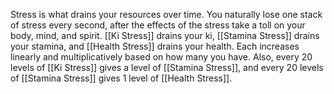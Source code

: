 Stress is what drains your resources over time. You naturally lose one stack of stress every second, after the effects of the stress take a toll on your body, mind, and spirit. [[Ki Stress]] drains your ki, [[Stamina Stress]] drains your stamina, and [[Health Stress]] drains your health. Each increases linearly and multiplicatively based on how many you have. Also, every 20 levels of [[Ki Stress]] gives a level of [[Stamina Stress]], and every 20 levels of [[Stamina Stress]] gives 1 level of [[Health Stress]].